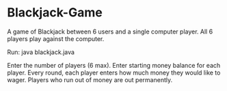 # Blackjack-Game
A game of Blackjack between 6 users and a single computer player. All 6 players play against the computer. 

Run: java blackjack.java

Enter the number of players (6 max).
Enter starting money balance for each player.
Every round, each player enters how much money they would like to wager.
Players who run out of money are out permanently.
